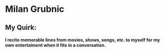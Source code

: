 # Milan Grubnic

## My Quirk:

#### I recite memorable lines from movies, shows, songs, etc. to myself for my own entertaiment  when it fits in a conversation. 

